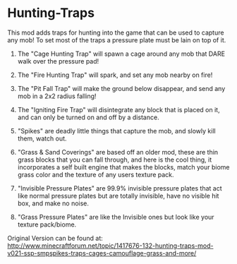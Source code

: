 Hunting-Traps
=============

This mod adds traps for hunting into the game that can be used to capture any mob! To set most of the traps a pressure plate must be lain on top of it.

1) The "Cage Hunting Trap" will spawn a cage around any mob that DARE walk over the pressure pad!

2) The "Fire Hunting Trap" will spark, and set any mob nearby on fire!

3) The "Pit Fall Trap" will make the ground below disappear, and send any mob in a 2x2 radius falling!

4) The "Igniting Fire Trap" will disintegrate any block that is placed on it, and can only be turned on and off by a distance.

5) "Spikes" are deadly little things that capture the mob, and slowly kill them, watch out.

6) "Grass & Sand Coverings" are based off an older mod, these are thin grass blocks that you can fall through, and here is the cool thing, it incorporates a self built engine that makes the blocks, match your biome grass color and the texture of any users texture pack.

7) "Invisible Pressure Plates" are 99.9% invisible pressure plates that act like normal pressure plates but are totally invisible, have no visible hit box, and make no noise.

8) "Grass Pressure Plates" are like the Invisible ones but look like your texture pack/biome.

Original Version can be found at: http://www.minecraftforum.net/topic/1417676-132-hunting-traps-mod-v021-ssp-smpspikes-traps-cages-camouflage-grass-and-more/